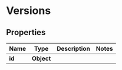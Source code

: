 

# Versions


## Properties

| Name | Type | Description | Notes |
|------------ | ------------- | ------------- | -------------|
|**id** | **Object** |  |  |



